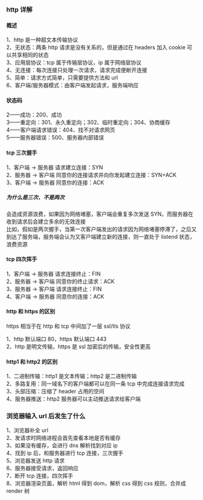 ### http 详解

#### 概述

1、http 是一种超文本传输协议  
2、无状态：两条 http 请求是没有关系的，但是通过在 headers 加入 cookie 可以共享相同的状态  
3、应用层协议：tcp 属于传输层协议，ip 属于网络层协议  
4、无连接：每次连接只处理一次请求，请求完成便断开连接  
5、简单：请求方式简单，只需要提供方法和 url  
6、客户端/服务器模式：由客户端发起请求，服务端响应

#### 状态码

2——成功：200、成功  
3——重定向：301、永久重定向；302、临时重定向；304、协商缓存  
4——客户端请求错误：404、找不对请求网页  
5——服务器错误：500、服务器内部错误

#### tcp 三次握手

1、客户端 -> 服务器 请求建立连接：SYN  
2、服务器 -> 客户端 同意你的连接请求并向你发起建立连接：SYN+ACK  
3、客户端 -> 服务器 同意你的连接：ACK

##### 为什么是三次、不是两次

会造成资源浪费，如果因为网络堵塞，客户端会重复多次发送 SYN，而服务器在收到请求后会建立多余的无效连接  
比如，假如是两次握手，当第一次客户端发出的请求因为网络堵塞停滞了，之后又到达了服务端，服务端会认为又客户端建立新的连接，则一直处于 listend 状态，浪费资源

#### tcp 四次挥手

1、客户端 -> 服务器 请求连接终止：FIN  
2、服务器 -> 客户端 同意你的终止请求：ACK  
3、服务器 -> 客户端 请求连接终止：FIN  
4、客户端 -> 服务器 同意你的连接：ACK

#### http 和 https 的区别

https 相当于在 http 和 tcp 中间加了一层 ssl/tls 协议

1、http 默认端口 80，https 默认端口 443  
2、http 是明文传输，https 是 ssl 加密后的传输，安全性更高

#### http1 和 http2 的区别

1、二进制传输：http1 是文本传输；http2 是二进制传输  
2、多路复用：同一域名下的客户端都可以在同一条 tcp 中完成连接请求完成  
3、头部压缩：压缩了 header 占用的空间  
4、服务器推送：http2 服务器可以主动推送请求给客户端

### 浏览器输入 url 后发生了什么

1、浏览器补全 url  
2、发请求时网络进程会首先查看本地是否有缓存  
3、如果没有缓存，会进行 dns 解析找到对应 ip  
4、找到 ip 后，和服务器进行 tcp 连接，三次握手  
5、浏览器发送 http 请求  
6、服务器接受请求，返回响应  
7、断开 tcp 连接，四次挥手  
8、浏览器渲染页面，解析 html 得到 dom，解析 css 得到 css 规则，合并成 render 树
